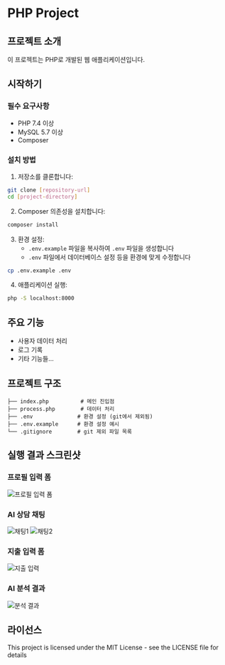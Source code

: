 # PHP Project

## 프로젝트 소개
이 프로젝트는 PHP로 개발된 웹 애플리케이션입니다.

## 시작하기

### 필수 요구사항
- PHP 7.4 이상
- MySQL 5.7 이상
- Composer

### 설치 방법

1. 저장소를 클론합니다:
```bash
git clone [repository-url]
cd [project-directory]
```

2. Composer 의존성을 설치합니다:
```bash
composer install
```

3. 환경 설정:
   - `.env.example` 파일을 복사하여 `.env` 파일을 생성합니다
   - `.env` 파일에서 데이터베이스 설정 등을 환경에 맞게 수정합니다
```bash
cp .env.example .env
```

4. 애플리케이션 실행:
```bash
php -S localhost:8000
```

## 주요 기능
- 사용자 데이터 처리
- 로그 기록
- 기타 기능들...

## 프로젝트 구조
```
├── index.php          # 메인 진입점
├── process.php        # 데이터 처리
├── .env              # 환경 설정 (git에서 제외됨)
├── .env.example      # 환경 설정 예시
└── .gitignore        # git 제외 파일 목록
```

## 실행 결과 스크린샷

### 프로필 입력 폼
![프로필 입력 폼](https://github.com/qlsl1198/hackathon/blob/main/KakaoTalk_Photo_2024-01-21-19-29-31%20001.png?raw=true)

### AI 상담 채팅
![채팅1](https://github.com/qlsl1198/hackathon/blob/main/KakaoTalk_Photo_2024-01-21-19-29-31%20002.png?raw=true)
![채팅2](https://github.com/qlsl1198/hackathon/blob/main/KakaoTalk_Photo_2024-01-21-19-29-31%20003.png?raw=true)

### 지출 입력 폼
![지출 입력](https://github.com/qlsl1198/hackathon/blob/main/KakaoTalk_Photo_2024-01-21-19-29-31%20004.png?raw=true)

### AI 분석 결과
![분석 결과](https://github.com/qlsl1198/hackathon/blob/main/KakaoTalk_Photo_2024-01-21-19-29-31%20005.png?raw=true)

## 라이선스
This project is licensed under the MIT License - see the LICENSE file for details
